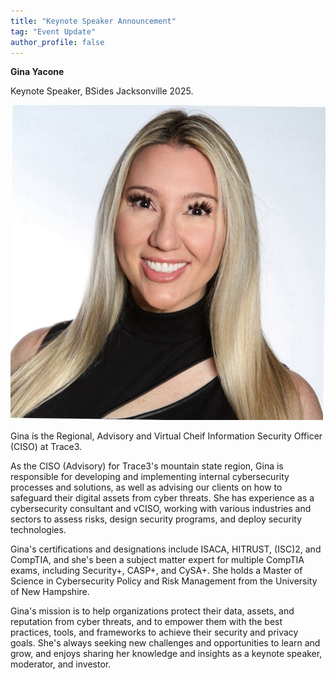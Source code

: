 ```yaml
---
title: "Keynote Speaker Announcement"
tag: "Event Update"
author_profile: false
---
```


**Gina Yacone**

Keynote Speaker, BSides Jacksonville 2025.

![image-center](../assets/images/speakers/Gina_Yacone_keynote.jpeg)

Gina is the Regional, Advisory and Virtual Cheif Information Security Officer (CISO) at Trace3.

As the CISO (Advisory) for Trace3's mountain state region, Gina is responsible for developing and implementing internal cybersecurity processes and solutions, as well as advising our clients on how to safeguard their digital assets from cyber threats. She has experience as a cybersecurity consultant and vCISO, working with various industries and sectors to assess risks, design security programs, and deploy security technologies.

Gina's certifications and designations include ISACA, HITRUST, (ISC)2, and CompTIA, and she's been a subject matter expert for multiple CompTIA exams, including Security+, CASP+, and CySA+. She holds a Master of Science in Cybersecurity Policy and Risk Management from the University of New Hampshire.

Gina's mission is to help organizations protect their data, assets, and reputation from cyber threats, and to empower them with the best practices, tools, and frameworks to achieve their security and privacy goals. She's always seeking new challenges and opportunities to learn and grow, and enjoys sharing her knowledge and insights as a keynote speaker, moderator, and investor.
